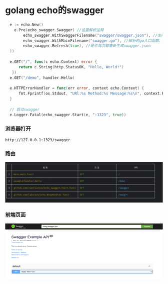 # golang echo的swagger



```go
  e := echo.New()
	e.Pre(echo_swagger.Swagger( //设置解析注释
		echo_swagger.WithSwaggerFilename("swagger/swagger.json"), //生产存储swagger.json的路径
        echo_swagger.WithMainFilename("swagger.go"), //解析的go入口函数，默认main.go
        echo_swagger.Refresh(true), //是否每次都重新生成swagger.json
  ))
	
  e.GET("/", func(c echo.Context) error {
      return c.String(http.StatusOK, "Hello, World!")
   })
  e.GET("/demo", handler.Hello)

  e.HTTPErrorHandler = func(err error, context echo.Context) {
      fmt.Fprintf(os.Stdout, "URl:%s Method:%s Message:%s\n", context.Request().URL, context.Request().Method, err.Error())
  }
		
  // 启动swagger
  e.Logger.Fatal(echo_swagger.Start(e, ":1323", true))
```

### 浏览器打开

```shel
http://127.0.0.1:1323/swagger
```



### 路由

![img.png](example/static/img_1.png)



### 前端页面

![img.png](example/static/img.png)
